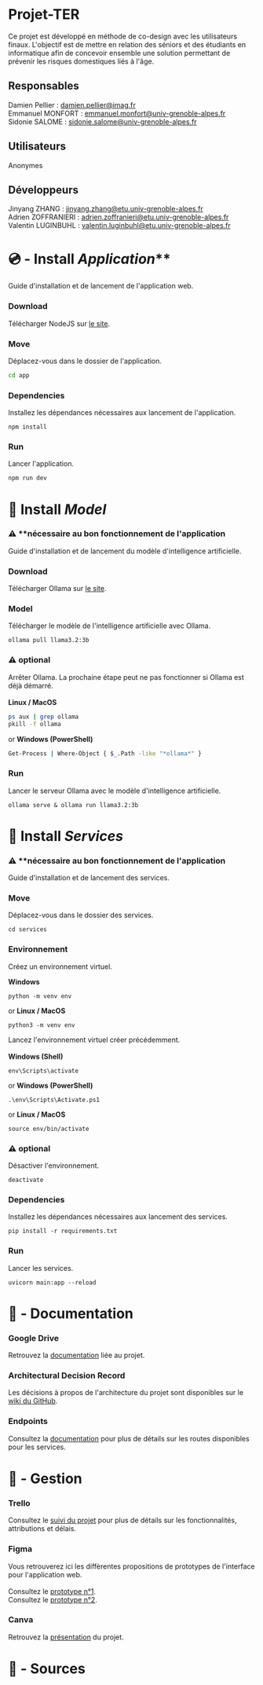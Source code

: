 # Projet-TER

Ce projet est développé en méthode de co-design avec les utilisateurs finaux. L'objectif est de mettre en relation des séniors et des étudiants en informatique afin de concevoir ensemble une solution permettant de prévenir les risques domestiques liés à l'âge.

## Responsables
Damien Pellier : damien.pellier@imag.fr<br>
Emmanuel MONFORT : emmanuel.monfort@univ-grenoble-alpes.fr<br>
Sidonie SALOME : sidonie.salome@univ-grenoble-alpes.fr<br>

## Utilisateurs
Anonymes

## Développeurs
Jinyang ZHANG : jinyang.zhang@etu.univ-grenoble-alpes.fr<br>
Adrien ZOFFRANIERI : adrien.zoffranieri@etu.univ-grenoble-alpes.fr<br>
Valentin LUGINBUHL : valentin.luginbuhl@etu.univ-grenoble-alpes.fr<br>

# 💿 - Install *Application***
Guide d'installation et de lancement de l'application web.

### Download
Télécharger NodeJS sur [le site](https://nodejs.org/fr).

### Move
Déplacez-vous dans le dossier de l'application.
```bash
cd app
```

### Dependencies
Installez les dépendances nécessaires aux lancement de l'application.
```
npm install
```

### Run
Lancer l'application.
```
npm run dev
```

# 📀 Install *Model*
### ⚠️ **nécessaire au bon fonctionnement de l'application
Guide d'installation et de lancement du modèle d'intelligence artificielle.

### Download
Télécharger Ollama sur [le site](https://ollama.com/).

### Model
Télécharger le modèle de l'intelligence artificielle avec Ollama.
```
ollama pull llama3.2:3b
```
### ⚠️ optional
Arrêter Ollama. La prochaine étape peut ne pas fonctionner si Ollama est déjà démarré.<br><br>
**Linux / MacOS**
```bash
ps aux | grep ollama
pkill -f ollama
```
or **Windows (PowerShell)**
```bash
Get-Process | Where-Object { $_.Path -like "*ollama*" }
```

### Run
Lancer le serveur Ollama avec le modèle d'intelligence artificielle.
```
ollama serve & ollama run llama3.2:3b
```

# 📀 Install *Services*
### ⚠️ **nécessaire au bon fonctionnement de l'application
Guide d'installation et de lancement des services.

### Move
Déplacez-vous dans le dossier des services.
```
cd services
```

### Environnement
Créez un environnement virtuel.

**Windows**
```
python -m venv env
```
or **Linux / MacOS**
```
python3 -m venv env
```

Lancez l'environnement virtuel créer précédemment.<br><br>
**Windows (Shell)**
```
env\Scripts\activate
```
or **Windows (PowerShell)**
```
.\env\Scripts\Activate.ps1
```
or **Linux / MacOS**
```
source env/bin/activate
```

### ⚠️ optional
Désactiver l'environnement.
```
deactivate
```

### Dependencies
Installez les dépendances nécessaires aux lancement des services.
```
pip install -r requirements.txt
```

### Run
Lancer les services.
```
uvicorn main:app --reload
```

# 📄 - Documentation
### Google Drive
Retrouvez la [documentation](https://drive.google.com/drive/folders/1JEOdc0krI__xdzLw-yLSniLKJ48SE4SS?usp=drive_link) liée au projet.

### Architectural Decision Record
Les décisions à propos de l'architecture du projet sont disponibles sur le [wiki du GitHub](https://github.com/yilingwaku/Projet-TER/wiki).

### Endpoints
Consultez la [documentation](docs/endpoints.md) pour plus de détails sur les routes disponibles pour les services.

# 🔧 - Gestion
### Trello
Consultez le [suivi du projet](https://trello.com/invite/67f694473f7d3ed3cd7583ed/ATTI3e14e70c17ee6e8dc61fcd186b7bd01f0AEBEF0B) pour plus de détails sur les fonctionnalités, attributions et délais.

### Figma
Vous retrouverez ici les diffèrentes propositions de prototypes de l'interface pour l'application web.<br><br>
Consultez le [prototype n°1](https://www.figma.com/design/bOfLwcAdD0OGfDwInZ7q42/todolist?node-id=0-1&t=YNuIGgAXkFNEhVJk-1).<br>
Consultez le [prototype n°2](https://www.figma.com/design/ijzuRty4xbBLMVeleVlhWO/Untitled?node-id=0-1&p=f&t=ISRgsWjFg27VHsAU-0).<br>

### Canva
Retrouvez la [présentation](https://www.canva.com/design/DAGcXbwDMwI/WpMSW9hnY3FrsqgDGyFeUA/edit?utm_content=DAGcXbwDMwI&utm_campaign=designshare&utm_medium=link2&utm_source=sharebutton) du projet.

# 🔗 - Sources